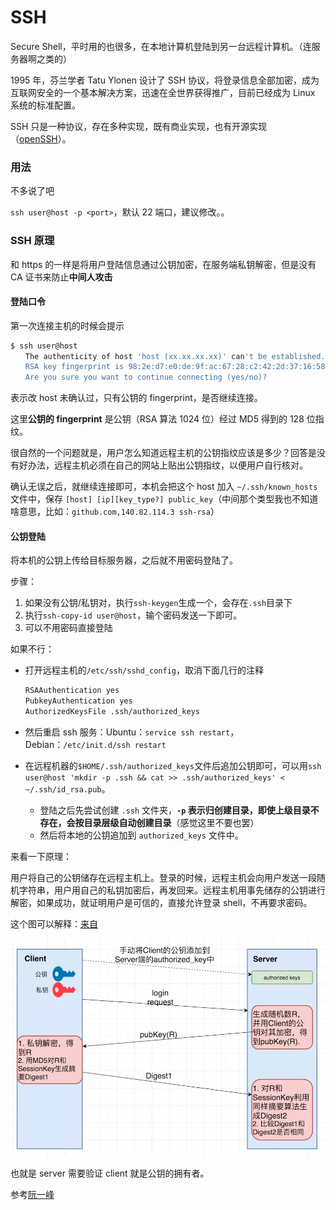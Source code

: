 # SSH

Secure Shell，平时用的也很多，在本地计算机登陆到另一台远程计算机。（连服务器啊之类的）

1995 年，芬兰学者 Tatu Ylonen 设计了 SSH 协议，将登录信息全部加密，成为互联网安全的一个基本解决方案，迅速在全世界获得推广，目前已经成为 Linux 系统的标准配置。

SSH 只是一种协议，存在多种实现，既有商业实现，也有开源实现（[openSSH](http://www.openssh.com/)）。

### 用法

不多说了吧

`ssh user@host -p <port>`，默认 22 端口，建议修改。。

### SSH 原理

和 https 的一样是将用户登陆信息通过公钥加密，在服务端私钥解密，但是没有 CA 证书来防止**中间人攻击**

#### 登陆口令

第一次连接主机的时候会提示

```bash
$ ssh user@host
　　The authenticity of host 'host (xx.xx.xx.xx)' can't be established.
　　RSA key fingerprint is 98:2e:d7:e0:de:9f:ac:67:28:c2:42:2d:37:16:58:4d.
　　Are you sure you want to continue connecting (yes/no)?
```

表示改 host 未确认过，只有公钥的 fingerprint，是否继续连接。

这里**公钥的 fingerprint** 是公钥（RSA 算法 1024 位）经过 MD5 得到的 128 位指纹。

很自然的一个问题就是，用户怎么知道远程主机的公钥指纹应该是多少？回答是没有好办法，远程主机必须在自己的网站上贴出公钥指纹，以便用户自行核对。

确认无误之后，就继续连接即可，本机会把这个 host 加入 `~/.ssh/known_hosts` 文件中，保存 `[host] [ip][key_type?] public_key`（中间那个类型我也不知道啥意思，比如：`github.com,140.82.114.3 ssh-rsa`）

#### 公钥登陆

将本机的公钥上传给目标服务器，之后就不用密码登陆了。

步骤：

1. 如果没有公钥/私钥对，执行`ssh-keygen`生成一个，会存在`.ssh`目录下
2. 执行`ssh-copy-id user@host`，输个密码发送一下即可。
3. 可以不用密码直接登陆

如果不行：

- 打开远程主机的`/etc/ssh/sshd_config`，取消下面几行的注释

  ```bash
  RSAAuthentication yes
  PubkeyAuthentication yes
  AuthorizedKeysFile .ssh/authorized_keys
  ```

- 然后重启 ssh 服务：Ubuntu：`service ssh restart`，Debian：`/etc/init.d/ssh restart`

- 在远程机器的`$HOME/.ssh/authorized_keys`文件后追加公钥即可，可以用`ssh user@host 'mkdir -p .ssh && cat >> .ssh/authorized_keys' < ~/.ssh/id_rsa.pub`。

  - 登陆之后先尝试创建 `.ssh` 文件夹，**`-p` 表示归创建目录，即使上级目录不存在，会按目录层级自动创建目录**（感觉这里不要也罢）
  - 然后将本地的公钥追加到 `authorized_keys` 文件中。

来看一下原理：

用户将自己的公钥储存在远程主机上。登录的时候，远程主机会向用户发送一段随机字符串，用户用自己的私钥加密后，再发回来。远程主机用事先储存的公钥进行解密，如果成功，就证明用户是可信的，直接允许登录 shell，不再要求密码。

这个图可以解释：[来自](https://www.cnblogs.com/276815076/p/10449354.html)

![img](./ssh.assets/1093209063-5c7673e3a12f9.png)

也就是 server 需要验证 client 就是公钥的拥有者。

参考[阮一峰](http://www.ruanyifeng.com/blog/2011/12/ssh_remote_login.html)

